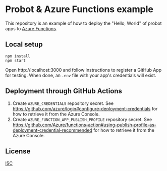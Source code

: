# Probot & Azure Functions example

This repository is an example of how to deploy the "Hello, World" of probot apps to [Azure Functions](https://azure.microsoft.com/en-us/services/functions).

## Local setup

```
npm install
npm start
```

Open http://localhost:3000 and follow instructions to register a GitHub App for testing. When done, an `.env` file with your app's credentials will exist.

## Deployment through GitHub Actions

1. Create `AZURE_CREDENTIALS` repository secret. See https://github.com/azure/login#configure-deployment-credentials for how to retrieve it from the Azure Console.
2. Create `AZURE_FUNCTION_APP_PUBLISH_PROFILE` repository secret. See https://github.com/Azure/functions-action#using-publish-profile-as-deployment-credential-recommended for how to retrieve it from the Azure Console.

## License

[ISC](LICENSE)
